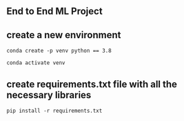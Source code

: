## End to End ML Project

## create a new environment
```
conda create -p venv python == 3.8

conda activate venv
```

## create requirements.txt file with all the necessary libraries
```
pip install -r requirements.txt
```